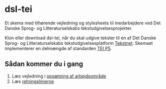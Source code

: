 # dsl-tei

Et skema med tilhørende vejledning og stylesheets til medarbejdere ved Det
Danske Sprog- og Litteraturselskabs tekstudgivelsesprojekter.

Klon eller download dsl-tei, når du skal udgive tekster til en af Det Danske
Sprog- og Litteraturselskabs tekstudgivelsesplatform
[Tekstnet](https://text.dsl.dk/). Skemaet implementerer en delmængde af
standarden [TEI P5](https://tei-c.org/release/doc/tei-p5-doc/en/html/index.html).

## Sådan kommer du i gang

1. Læs vejledning i [opsætning af arbejdsområde](docs/up-and-running.md)
2. Læs [retningslinjerne](docs/dsl-tei.md)

<!--

I dette repositorium, <https://github.com/dsldk/dsl-tei>, findes materiale til 
brug i udarbejdelse af udgivelser i Det Danske Sprog- og Litteraturselskab, DSL.

* `css/` -- stylesheets som benyttes til visning af HTML-dokumenter, som
  befinder sig html-mappen
* `doc/` -- dokumentation af opmærkningspraksis og udgivelsesprincipper
* `html/` -- HTML-dokumenter som er resultat af transformation af
  XML-dokumenter vha. de XSLT-stylesheets som befinder sig i xslt-mappen
* `rnc/` -- RELAX NG-skema til validering af dokumenter som overholder
  dsl-tei
* `xml/` -- her findes eksempel-dokumenter, som demonstrerer, hvordan
tekster kan opmærkes efter retningslinjer, der er beskrevet i
[Retningslinjerne](https://github.com/dsldk/dsl-tei/blob/master/doc/dsl-tei.md)
* `xslt/` -- stylesheets til transformation af XML-dokumenter der
  validerer med skemaet

  -->
